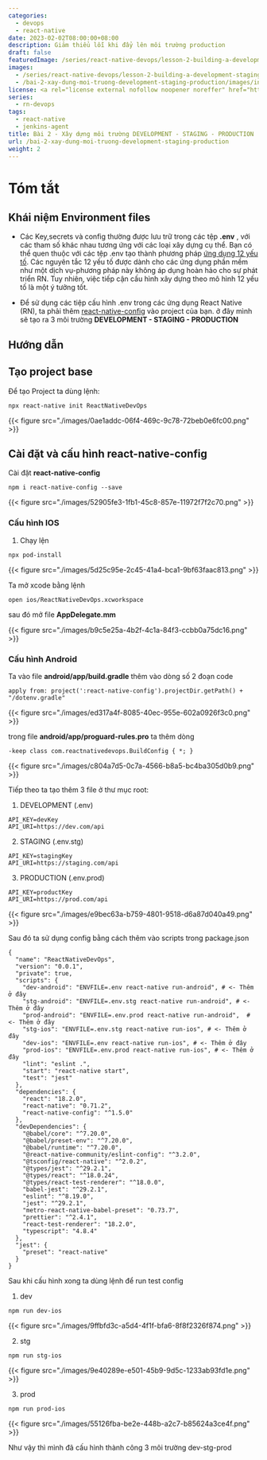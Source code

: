 ```yaml
---
categories:
  - devops
  - react-native
date: 2023-02-02T08:00:00+08:00
description: Giảm thiểu lỗi khi đẩy lên môi trường production
draft: false
featuredImage: /series/react-native-devops/lesson-2-building-a-development-staging-production-environment.webp
images:
  - /series/react-native-devops/lesson-2-building-a-development-staging-production-environment.webp
  - /bai-2-xay-dung-moi-truong-development-staging-production/images/index.png
license: <a rel="license external nofollow noopener noreffer" href="https://creativecommons.org/licenses/by-nc/4.0/" target="_blank">CC BY-NC 4.0</a>
series:
  - rn-devops
tags:
  - react-native
  - jenkins-agent
title: Bài 2 - Xây dựng môi trường DEVELOPMENT - STAGING - PRODUCTION
url: /bai-2-xay-dung-moi-truong-development-staging-production
weight: 2
---
```


# Tóm tắt

## Khái niệm Environment files

- Các Key,secrets và config thường được lưu trữ trong các tệp **.env** , với các tham số khác nhau tương ứng với các loại xây dựng cụ thể. Bạn có thể quen thuộc với các tệp .env tạo thành phương pháp [ứng dụng 12 yếu tố](https://12factor.net/). Các nguyên tắc 12 yếu tố được dành cho các ứng dụng phần mềm như một dịch vụ-phương pháp này không áp dụng hoàn hảo cho sự phát triển RN. Tuy nhiên, việc tiếp cận cấu hình xây dựng theo mô hình 12 yếu tố là một ý tưởng tốt.

- Để sử dụng các tiệp cấu hình .env trong các ứng dụng React Native (RN), ta phải thêm [react-native-config](https://www.npmjs.com/package/react-native-config) vào project của bạn. ở đây mình sẽ tạo ra 3 môi trường **DEVELOPMENT - STAGING - PRODUCTION**

## Hướng dẫn

## Tạo project base

Để tạo Project ta dùng lệnh:

```
npx react-native init ReactNativeDevOps
```

{{< figure src="./images/0ae1addc-06f4-469c-9c78-72beb0e6fc00.png" >}}

## Cài đặt và cấu hình react-native-config

Cài đặt **react-native-config**

```
npm i react-native-config --save
```

{{< figure src="./images/52905fe3-1fb1-45c8-857e-11972f7f2c70.png" >}}

### Cấu hình IOS

1. Chạy lện

```
npx pod-install
```

{{< figure src="./images/5d25c95e-2c45-41a4-bca1-9bf63faac813.png" >}}

Ta mở xcode bằng lệnh

```
open ios/ReactNativeDevOps.xcworkspace
```

sau đó mở file **AppDelegate.mm**

{{< figure src="./images/b9c5e25a-4b2f-4c1a-84f3-ccbb0a75dc16.png" >}}

### Cấu hình Android

Ta vào file **android/app/build.gradle** thêm vào dòng số 2 đoạn code

```
apply from: project(':react-native-config').projectDir.getPath() + "/dotenv.gradle"
```

{{< figure src="./images/ed317a4f-8085-40ec-955e-602a0926f3c0.png" >}}

trong file **android/app/proguard-rules.pro** ta thêm dòng

```
-keep class com.reactnativedevops.BuildConfig { *; }
```

{{< figure src="./images/c804a7d5-0c7a-4566-b8a5-bc4ba305d0b9.png" >}}

Tiếp theo ta tạo thêm 3 file ở thư mục root:

1. DEVELOPMENT (.env)

```
API_KEY=devKey
API_URI=https://dev.com/api
```

2. STAGING (.env.stg)

```
API_KEY=stagingKey
API_URI=https://staging.com/api
```

3. PRODUCTION (.env.prod)

```
API_KEY=productKey
API_URI=https://prod.com/api
```

{{< figure src="./images/e9bec63a-b759-4801-9518-d6a87d040a49.png" >}}

Sau đó ta sử dụng config bằng cách thêm vào scripts trong package.json

```
{
  "name": "ReactNativeDevOps",
  "version": "0.0.1",
  "private": true,
  "scripts": {
    "dev-android": "ENVFILE=.env react-native run-android", # <- Thêm ở đây
    "stg-android": "ENVFILE=.env.stg react-native run-android", # <- Thêm ở đây
    "prod-android": "ENVFILE=.env.prod react-native run-android",  # <- Thêm ở đây
    "stg-ios": "ENVFILE=.env.stg react-native run-ios", # <- Thêm ở đây
    "dev-ios": "ENVFILE=.env react-native run-ios", # <- Thêm ở đây
    "prod-ios": "ENVFILE=.env.prod react-native run-ios", # <- Thêm ở đây
    "lint": "eslint .",
    "start": "react-native start",
    "test": "jest"
  },
  "dependencies": {
    "react": "18.2.0",
    "react-native": "0.71.2",
    "react-native-config": "^1.5.0"
  },
  "devDependencies": {
    "@babel/core": "^7.20.0",
    "@babel/preset-env": "^7.20.0",
    "@babel/runtime": "^7.20.0",
    "@react-native-community/eslint-config": "^3.2.0",
    "@tsconfig/react-native": "^2.0.2",
    "@types/jest": "^29.2.1",
    "@types/react": "^18.0.24",
    "@types/react-test-renderer": "^18.0.0",
    "babel-jest": "^29.2.1",
    "eslint": "^8.19.0",
    "jest": "^29.2.1",
    "metro-react-native-babel-preset": "0.73.7",
    "prettier": "^2.4.1",
    "react-test-renderer": "18.2.0",
    "typescript": "4.8.4"
  },
  "jest": {
    "preset": "react-native"
  }
}
```

Sau khi cấu hình xong ta dùng lệnh để run test config

1. dev

```
npm run dev-ios
```

{{< figure src="./images/9ffbfd3c-a5d4-4f1f-bfa6-8f8f2326f874.png" >}}

2. stg

```
npm run stg-ios
```

{{< figure src="./images/9e40289e-e501-45b9-9d5c-1233ab93fd1e.png" >}}

3. prod

```
npm run prod-ios
```

{{< figure src="./images/55126fba-be2e-448b-a2c7-b85624a3ce4f.png" >}}

Như vậy thì mình đã cấu hình thành công 3 môi trường dev-stg-prod
